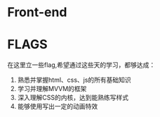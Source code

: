 # Front-end
# FLAGS
在这里立一些flag,希望通过这些天的学习，都够达成：
1. 熟悉并掌握html、css、js的所有基础知识
2. 学习并理解MVVM的框架
3. 深入理解CSS的内核，达到能熟练写样式
4. 能够使用写出一定的动画特效
